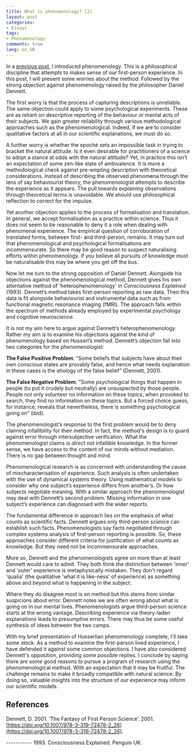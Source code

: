 ```yaml
---
title: What is phenomenology? [2]
layout: post
categories:
- Essays
tags:
- Phenomenology
comments: true
lang: en_GB
---
```

In a [previous post](https://blog.srazavi.com/essays/2020/03/31/what-is-phenomenology-1.html), I introduced phenomenology. This is a philosophical discipline that attempts to makes sense of our first-person experience. In this post, I will present some worries about the method. Followed by the strong objection against phenomenology raised by the philosopher Daniel Dennett.

The first worry is that the process of capturing descriptions is unreliable. The same objection could apply to some psychological experiments. These are as reliant on descriptive reporting of the behaviour or mental acts of their subjects. We gain greater reliability through various methodological approaches such as the phenomenological. Indeed, if we are to consider qualitative factors at all in our scientific explanations, we must do so.

A further worry is whether the epoché sets an impossible task in trying to bracket the natural attitude. Is it even desirable for practitioners of a science to adopt a stance at odds with the natural attitude? Yet, in practice this isn’t an expectation of some zen-like state of ambivalence. It is more a methodological check against pre-empting description with theoretical considerations. Instead of describing the observed phenomena through the lens of say behaviourist theory, the phenomenologist attempts to describe the experience as it appears. The pull towards explaining observations through theoretical terms is unavoidable. We should use philosophical reflection to correct for the impulse. 

Yet another objection applies to the process of formalisation and translation. In general, we accept formalisation as a practice within science. Thus it does not seem to be reasonable to deny it a role when dealing with phenomenal experience. The empirical question of corroboration of translated forms, between first- and third-person, remains. It may turn out that phenomenological and psychological formalisations are incommensurate. So there may be good reason to suspect naturalising efforts within phenomenology. If you believe all pursuits of knowledge must be naturalisable this may be where you get off the bus.

Now let me turn to the strong opposition of Daniel Dennett. Alongside his objections against the phenomenological method, Dennett gives his own alternative method of 'heterophenomenology' in _Consciousness Explained_ (1993). Dennett’s method takes first-person reporting as raw data. Then this data is fit alongside behaviourist and instrumental data such as from functional magnetic resonance imaging (fMRI). The  approach falls within the spectrum of methods already employed by experimental psychology and cognitive neuroscience.

It is not my aim here to argue against Dennett’s heterophenomenology. Rather my aim is to examine his objections against the kind of phenomenology based on Husserl’s method. Dennett’s objection fall into two categories for the phenomenologist:

**The False Positive Problem**: “Some beliefs that subjects have about their own conscious states are provably false, and hence what needs explanation in these cases is the etiology of the false belief” (Dennett, 2001). 

**The False Negative Problem**: “Some psychological things that happen in people (to put it crudely but neutrally) are unsuspected by those people.  People not only volunteer no information on these topics; when provoked to search, they find no information on these topics. But a forced choice guess, for instance, reveals that nevertheless, there is something psychological going on” (ibid).

The phenomenologist’s response to the first problem would be to deny claiming infallibility for their method. In fact, the method's design is to guard against error through intersubjective verification. What the phenomenologist claims is _direct_ not infallible knowledge. In the former sense, we have access to the content of our minds without mediation. There is no gap between thought and mind.

Phenomenological research is as concerned with understanding the cause of mischaracterisation of experience. Such analysis is often undertaken with the use of dynamical systems theory. Using mathematical models to consider why one subject’s experience  differs from another’s. Or how subjects negotiate meaning. With a similar approach the phenomenologist may deal with Dennett’s second problem. Missing information in one subject’s experience can diagnosed with the wider reports. 

The fundamental difference in approach lies on the emphasis of what counts as scientific facts. Dennett argues only third-person science can establish such facts. Phenomenologists say facts  negotiated through complex systems analysis of first-person reporting is possible. So, these approaches consider different criteria for justification of what counts as knowledge. But they need not be incommensurate approaches.

More so, Dennett and the phenomenologists agree on more than at least Dennett would care to admit. They both think the distinction between 'inner' and 'outer' experience is metaphysically mistaken. They don't regard 'qualia' (the qualitative 'what it is like-ness' of experience) as something above and beyond what is happening in the subject. 

Where they do disagree most is on method but this stems from similar suspicions about error. Dennett notes we are often wrong about what is going on in our mental lives. Phenomenologists argue third-person science starts at the wrong vantage. Describing experience via theory-laden explanations leads to presumptive errors. There may thus be some useful synthesis of ideas between the two camps. 

With my brief presentation of Husserlian phenomenology complete, I'll take some stock. As a method to examine the first-person lived experience, I have defended it against some common objections. I have also considered Dennett's opposition, providing some possible replies. I conclude by saying there are some good reasons to pursue a program of research using the phenomenological method. With an expectation that it may be fruitful. The challenge remains to make it broadly compatible with natural science. By doing so, valuable insights into the structure of our experience may inform our scientific models.

## References

Dennett, D. 2001. ‘The Fantasy of First Person Science’. 2001. [https://doi.org/10.1007/978-3-319-72478-2_26](https://doi.org/10.1007/978-3-319-72478-2_26).

----------- 1993. Consciousness Explained. Penguin UK.  

